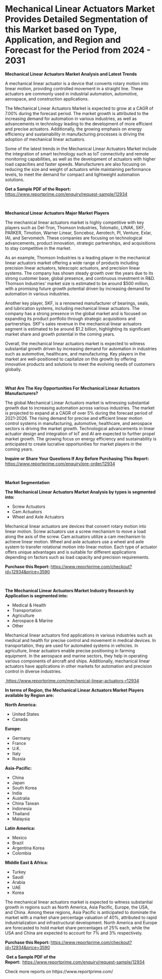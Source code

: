 <p><h1>Mechanical Linear Actuators Market Provides Detailed Segmentation of this Market based on Type, Application, and Region and Forecast for the Period from 2024 - 2031</h1></p><p><strong>Mechanical Linear Actuators Market Analysis and Latest Trends</strong></p>
<p><p>A mechanical linear actuator is a device that converts rotary motion into linear motion, providing controlled movement in a straight line. These actuators are commonly used in industrial automation, automotive, aerospace, and construction applications.</p><p>The Mechanical Linear Actuators Market is expected to grow at a CAGR of 7.00% during the forecast period. The market growth is attributed to the increasing demand for automation in various industries, as well as advancements in technology leading to the development of more efficient and precise actuators. Additionally, the growing emphasis on energy efficiency and sustainability in manufacturing processes is driving the adoption of mechanical linear actuators.</p><p>Some of the latest trends in the Mechanical Linear Actuators Market include the integration of smart technology such as IoT connectivity and remote monitoring capabilities, as well as the development of actuators with higher load capacities and faster speeds. Manufacturers are also focusing on reducing the size and weight of actuators while maintaining performance levels, to meet the demand for compact and lightweight automation solutions.</p></p>
<p><strong>Get a Sample PDF of the Report:&nbsp;</strong> <a href="https://www.reportprime.com/enquiry/request-sample/12934">https://www.reportprime.com/enquiry/request-sample/12934</a></p>
<p>&nbsp;</p>
<p><strong>Mechanical Linear Actuators Major Market Players</strong></p>
<p><p>The mechanical linear actuators market is highly competitive with key players such as Del-Tron, Thomson Industries, Tolomatic, LINAK, SKF, PARKER, Timotion, Warner Linear, Sonceboz, Aerotech, PI, Venture, Exlar, IAI, and Servomech. These companies are focusing on technological advancements, product innovation, strategic partnerships, and acquisitions to stay competitive in the market.</p><p>As an example, Thomson Industries is a leading player in the mechanical linear actuators market offering a wide range of products including precision linear actuators, telescopic actuators, and precision linear systems. The company has shown steady growth over the years due to its strong customer base, global presence, and continuous investment in R&D. Thomson Industries' market size is estimated to be around $500 million, with a promising future growth potential driven by increasing demand for automation in various industries.</p><p>Another key player, SKF, is a renowned manufacturer of bearings, seals, and lubrication systems, including mechanical linear actuators. The company has a strong presence in the global market and is focused on expanding its product portfolio through strategic acquisitions and partnerships. SKF's sales revenue in the mechanical linear actuators segment is estimated to be around $1.2 billion, highlighting its significant market share and growth potential in the coming years.</p><p>Overall, the mechanical linear actuators market is expected to witness substantial growth driven by increasing demand for automation in industries such as automotive, healthcare, and manufacturing. Key players in the market are well-positioned to capitalize on this growth by offering innovative products and solutions to meet the evolving needs of customers globally.</p></p>
<p>&nbsp;</p>
<p><strong>What Are The Key Opportunities For Mechanical Linear Actuators Manufacturers?</strong></p>
<p><p>The global Mechanical Linear Actuators market is witnessing substantial growth due to increasing automation across various industries. The market is projected to expand at a CAGR of over 5% during the forecast period of 2021-2026. The rising demand for precise and efficient linear motion control systems in manufacturing, automotive, healthcare, and aerospace sectors is driving the market growth. Technological advancements in linear actuator design and integration of IoT and AI are expected to further propel market growth. The growing focus on energy efficiency and sustainability is anticipated to create lucrative opportunities for market players in the coming years.</p></p>
<p><strong>Inquire or Share Your Questions If Any Before Purchasing This Report:</strong> <a href="https://www.reportprime.com/enquiry/pre-order/12934">https://www.reportprime.com/enquiry/pre-order/12934</a></p>
<p>&nbsp;</p>
<p><strong>Market Segmentation</strong></p>
<p><strong>The Mechanical Linear Actuators Market Analysis by types is segmented into:</strong></p>
<p><ul><li>Screw Actuators</li><li>Cam Actuators</li><li>Wheel and Axle Actuators</li></ul></p>
<p><p>Mechanical linear actuators are devices that convert rotary motion into linear motion. Screw actuators use a screw mechanism to move a load along the axis of the screw. Cam actuators utilize a cam mechanism to achieve linear motion. Wheel and axle actuators use a wheel and axle system to transfer rotational motion into linear motion. Each type of actuator offers unique advantages and is suitable for different applications depending on factors such as load capacity and precision requirements.</p></p>
<p><strong>Purchase this Report:&nbsp;</strong><a href="https://www.reportprime.com/checkout?id=12934&price=3590">https://www.reportprime.com/checkout?id=12934&price=3590</a></p>
<p>&nbsp;</p>
<p><strong>The Mechanical Linear Actuators Market Industry Research by Application is segmented into:</strong></p>
<p><ul><li>Medical & Health</li><li>Transportation</li><li>Agriculture</li><li>Aerospace & Marine</li><li>Other</li></ul></p>
<p><p>Mechanical linear actuators find applications in various industries such as medical and health for precise control and movement in medical devices. In transportation, they are used for automated systems in vehicles. In agriculture, linear actuators enable precise positioning in farming equipment. In the aerospace and marine sectors, they help in operating various components of aircraft and ships. Additionally, mechanical linear actuators have applications in other markets for automation and precision control in diverse industries.</p></p>
<p><a href="https://www.reportprime.com/mechanical-linear-actuators-r12934">&nbsp;https://www.reportprime.com/mechanical-linear-actuators-r12934</a></p>
<p><strong>In terms of Region, the Mechanical Linear Actuators Market Players available by Region are:</strong></p>
<p>
    <p> <strong> North America: </strong>
        <ul>
            <li>United States</li>
            <li>Canada</li>
        </ul>
        </p> 
    <p> <strong> Europe: </strong>
        <ul>
            <li>Germany</li>
            <li>France</li>
            <li>U.K.</li>
            <li>Italy</li>
            <li>Russia</li>
        </ul>
        </p> 
    <p> <strong> Asia-Pacific: </strong>
        <ul>
            <li>China</li>
            <li>Japan</li>
            <li>South Korea</li>
            <li>India</li>
            <li>Australia</li>
            <li>China Taiwan</li>
            <li>Indonesia</li>
            <li>Thailand</li>
            <li>Malaysia</li>
        </ul>
        </p> 
    <p> <strong> Latin America: </strong>
        <ul>
            <li>Mexico</li>
            <li>Brazil</li>
            <li>Argentina Korea</li>
            <li>Colombia</li>
        </ul>
        </p> 
    <p> <strong> Middle East & Africa: </strong>
        <ul>
            <li>Turkey</li>
            <li>Saudi</li>
            <li>Arabia</li>
            <li>UAE</li>
            <li>Korea</li>
        </ul>
    </p>
    </p>
<p><p>The mechanical linear actuators market is expected to witness substantial growth in regions such as North America, Asia Pacific, Europe, the USA, and China. Among these regions, Asia Pacific is anticipated to dominate the market with a market share percentage valuation of 40%, attributed to rapid industrialization and infrastructural development. North America and Europe are forecasted to hold market share percentages of 25% each, while the USA and China are expected to account for 7% and 3% respectively.</p></p>
<p><strong>Purchase this Report: </strong><a href="https://www.reportprime.com/checkout?id=12934&price=3590">https://www.reportprime.com/checkout?id=12934&price=3590</a></p>
<p>&nbsp;<strong>Get a Sample PDF of the Report:&nbsp;&nbsp;</strong><a href="https://www.reportprime.com/enquiry/request-sample/12934">https://www.reportprime.com/enquiry/request-sample/12934</a></p>
<p><strong></strong></p>
<p>Check more reports on https://www.reportprime.com/</p>